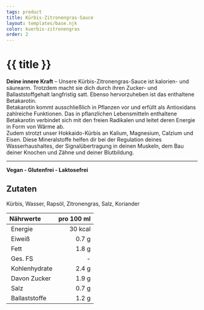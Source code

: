 ```yaml
---
tags: product
title: Kürbis-Zitronengras-Sauce
layout: templates/base.njk
color: kuerbis-zitronengras
order: 2
---
```



# {{ title }}
**Deine innere Kraft** –
Unsere Kürbis-Zitronengras-Sauce ist kalorien- und säurearm.
Trotzdem macht sie dich durch ihren Zucker- und Ballaststoffgehalt langfristig satt.
Ebenso hervorzuheben ist das enthaltene Betakarotin.  
Betakarotin kommt ausschließlich in Pflanzen vor und erfüllt als Antioxidans zahlreiche Funktionen.
Das in pflanzlichen Lebensmitteln enthaltene Betakarotin verbindet sich mit den freien Radikalen und leitet deren Energie in Form von Wärme ab.  
Zudem strotzt unser Hokkaido-Kürbis an Kalium, Magnesium, Calzium und Eisen.
Diese Mineralstoffe helfen dir bei der Regulation deines Wasserhaushaltes, der Signalübertragung in deinen Muskeln, dem Bau deiner Knochen und Zähne und deiner Blutbildung.

---
**Vegan - Glutenfrei - Laktosefrei**
## Zutaten
Kürbis, Wasser, Rapsöl, Zitronengras, Salz, Koriander

| Nährwerte       | pro 100 ml |
|:----------------|-----------:|
| Energie         | 30 kcal    |
| Eiweiß          | 0.7 g      |
| Fett            | 1.8 g      |
| Ges. FS         | -          |
| Kohlenhydrate   | 2.4 g      |
| Davon Zucker    | 1.9 g      |
| Salz            | 0.7 g      |
| Ballaststoffe   | 1.2 g      |

